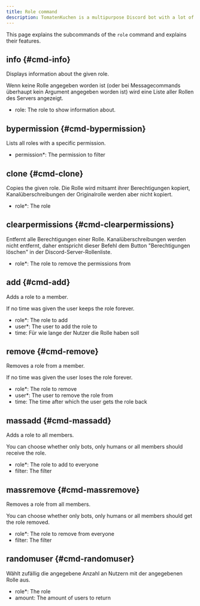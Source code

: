 ```yaml
---
title: Role command
description: TomatenKuchen is a multipurpose Discord bot with a lot of features. The role command allows you to manage roles and their members on a server.
---
```


This page explains the subcommands of the `role` command and explains their features.

## info {#cmd-info}

Displays information about the given role.

Wenn keine Rolle angegeben worden ist (oder bei Messagecommands überhaupt kein Argument angegeben worden ist) wird eine Liste aller Rollen des Servers angezeigt.

- role: The role to show information about.

## bypermission {#cmd-bypermission}

Lists all roles with a specific permission.

- permission*: The permission to filter

## clone {#cmd-clone}

Copies the given role.
Die Rolle wird mitsamt ihrer Berechtigungen kopiert, Kanalüberschreibungen der Originalrolle werden aber nicht kopiert.

- role*: The role

## clearpermissions {#cmd-clearpermissions}

Entfernt alle Berechtigungen einer Rolle. Kanalüberschreibungen werden nicht entfernt, daher entspricht dieser Befehl dem Button "Berechtigungen löschen" in der Discord-Server-Rollenliste.

- role*: The role to remove the permissions from

## add {#cmd-add}

Adds a role to a member.

If no time was given the user keeps the role forever.

- role*: The role to add
- user*: The user to add the role to
- time: Für wie lange der Nutzer die Rolle haben soll

## remove {#cmd-remove}

Removes a role from a member.

If no time was given the user loses the role forever.

- role*: The role to remove
- user*: The user to remove the role from
- time: The time after which the user gets the role back

## massadd {#cmd-massadd}

Adds a role to all members.

You can choose whether only bots, only humans or all members should receive the role.

- role*: The role to add to everyone
- filter: The filter

## massremove {#cmd-massremove}

Removes a role from all members.

You can choose whether only bots, only humans or all members should get the role removed.

- role*: The role to remove from everyone
- filter: The filter

## randomuser {#cmd-randomuser}

Wählt zufällig die angegebene Anzahl an Nutzern mit der angegebenen Rolle aus.

- role*: The role
- amount: The amount of users to return
